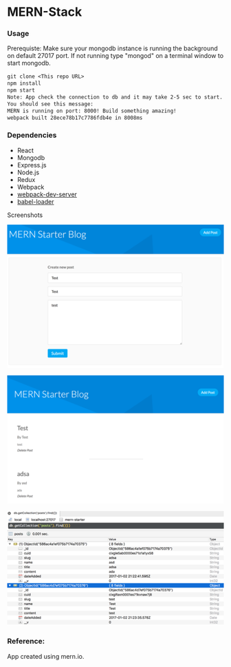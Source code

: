 # MERN-Stack

### Usage
Prerequiste: Make sure your mongodb instance is running the background on default 27017 port. If not running type "mongod" on a terminal window to start mongodb.

```
git clone <This repo URL>
npm install
npm start
Note: App check the connection to db and it may take 2-5 sec to start. You should see this message:
MERN is running on port: 8000! Build something amazing!
webpack built 28ece78b17c7786fdb4e in 8008ms

```



### Dependencies

* React
* Mongodb
* Express.js
* Node.js
* Redux
* Webpack
* [webpack-dev-server](https://github.com/webpack/webpack-dev-server)
* [babel-loader](https://github.com/babel/babel-loader)

Screenshots


![alt tag](https://github.com/hitesh00025/MERN-Stack/blob/master/Screen%20Shot%202017-01-02%20at%204.23.27%20PM.png)

![alt tag](https://github.com/hitesh00025/MERN-Stack/blob/master/Screen%20Shot%202017-01-02%20at%204.23.38%20PM.png)

![alt tag](https://github.com/hitesh00025/MERN-Stack/blob/master/Screen%20Shot%202017-01-02%20at%204.41.18%20PM.png)

### Reference:
App created using mern.io.
